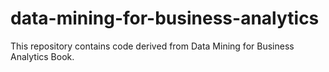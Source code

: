# data-mining-for-business-analytics
This repository contains code derived from Data Mining for Business Analytics Book.
